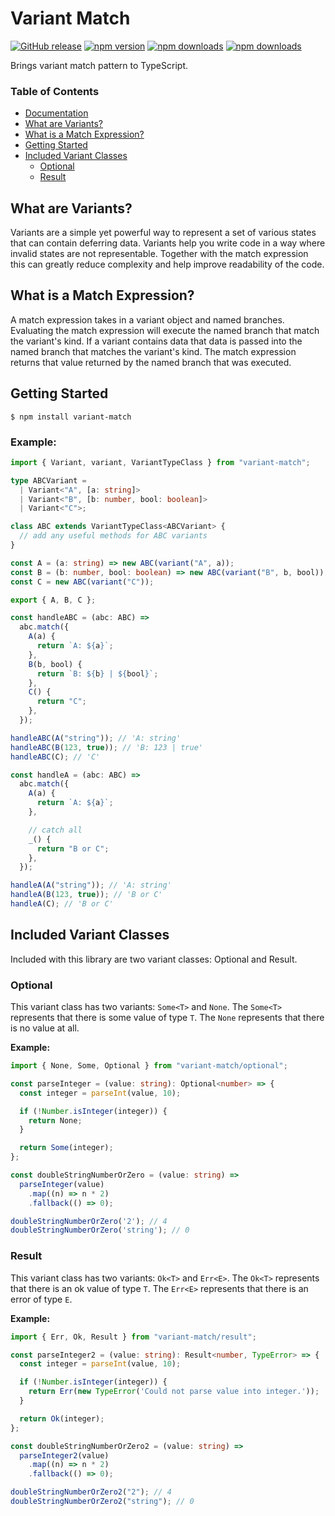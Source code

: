# Variant Match

[![GitHub release](https://img.shields.io/github/release/Mike96angelo/variant-match.svg?maxAge=21600)](https://github.com/Mike96Angelo/variant-match)
[![npm version](https://img.shields.io/npm/v/variant-match.svg?maxAge=21600)](https://www.npmjs.com/package/variant-match)
[![npm downloads](https://img.shields.io/npm/dm/variant-match.svg?maxAge=604800)](https://www.npmjs.com/package/variant-match)
[![npm downloads](https://img.shields.io/npm/dt/variant-match.svg?maxAge=604800)](https://www.npmjs.com/package/variant-match)

Brings variant match pattern to TypeScript.

### Table of Contents

- [Documentation](/docs/variant.md)
- [What are Variants?](#what-are-variants)
- [What is a Match Expression?](#what-is-a-match-expression)
- [Getting Started](#getting-started)
- [Included Variant Classes](#included-variant-classes)
  - [Optional](#optional)
  - [Result](#result)

## What are Variants?

Variants are a simple yet powerful way to represent a set of various states that can contain deferring data. Variants help you write code in a way where invalid states are not representable. Together with the match expression this can greatly reduce complexity and help improve readability of the code.

## What is a Match Expression?

A match expression takes in a variant object and named branches. Evaluating the match expression will execute the named branch that match the variant's kind. If a variant contains data that data is passed into the named branch that matches the variant's kind. The match expression returns that value returned by the named branch that was executed.

## Getting Started

```
$ npm install variant-match
```

### Example:

```ts
import { Variant, variant, VariantTypeClass } from "variant-match";

type ABCVariant =
  | Variant<"A", [a: string]>
  | Variant<"B", [b: number, bool: boolean]>
  | Variant<"C">;

class ABC extends VariantTypeClass<ABCVariant> {
  // add any useful methods for ABC variants
}

const A = (a: string) => new ABC(variant("A", a));
const B = (b: number, bool: boolean) => new ABC(variant("B", b, bool));
const C = new ABC(variant("C"));

export { A, B, C };

const handleABC = (abc: ABC) =>
  abc.match({
    A(a) {
      return `A: ${a}`;
    },
    B(b, bool) {
      return `B: ${b} | ${bool}`;
    },
    C() {
      return "C";
    },
  });

handleABC(A("string")); // 'A: string'
handleABC(B(123, true)); // 'B: 123 | true'
handleABC(C); // 'C'

const handleA = (abc: ABC) =>
  abc.match({
    A(a) {
      return `A: ${a}`;
    },

    // catch all
    _() {
      return "B or C";
    },
  });

handleA(A("string")); // 'A: string'
handleA(B(123, true)); // 'B or C'
handleA(C); // 'B or C'

```

## Included Variant Classes
Included with this library are two variant classes: Optional and Result.

### Optional
This variant class has two variants: `Some<T>` and `None`. The `Some<T>` represents that there is some value of type `T`. The `None` represents that there is no value at all.

**Example:**
```ts
import { None, Some, Optional } from "variant-match/optional";

const parseInteger = (value: string): Optional<number> => {
  const integer = parseInt(value, 10);

  if (!Number.isInteger(integer)) {
    return None;
  }

  return Some(integer);
};

const doubleStringNumberOrZero = (value: string) => 
  parseInteger(value)
    .map((n) => n * 2)
    .fallback(() => 0);

doubleStringNumberOrZero('2'); // 4
doubleStringNumberOrZero('string'); // 0
```

### Result
This variant class has two variants: `Ok<T>` and `Err<E>`. The `Ok<T>` represents that there is an ok value of type `T`. The `Err<E>` represents that there is an error of type `E`.

**Example:**
```ts
import { Err, Ok, Result } from "variant-match/result";

const parseInteger2 = (value: string): Result<number, TypeError> => {
  const integer = parseInt(value, 10);

  if (!Number.isInteger(integer)) {
    return Err(new TypeError('Could not parse value into integer.'));
  }

  return Ok(integer);
};

const doubleStringNumberOrZero2 = (value: string) =>
  parseInteger2(value)
    .map((n) => n * 2)
    .fallback(() => 0);

doubleStringNumberOrZero2("2"); // 4
doubleStringNumberOrZero2("string"); // 0
```
